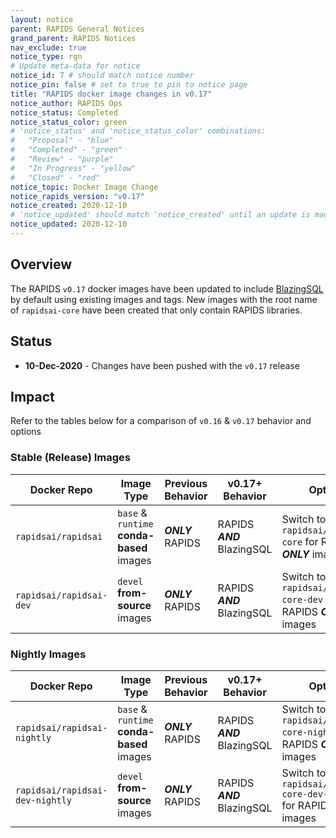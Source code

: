 ```yaml
---
layout: notice
parent: RAPIDS General Notices
grand_parent: RAPIDS Notices
nav_exclude: true
notice_type: rgn
# Update meta-data for notice
notice_id: 7 # should match notice number
notice_pin: false # set to true to pin to notice page
title: "RAPIDS docker image changes in v0.17"
notice_author: RAPIDS Ops
notice_status: Completed
notice_status_color: green
# 'notice_status' and 'notice_status_color' combinations:
#   "Proposal" - "blue"
#   "Completed" - "green"
#   "Review" - "purple"
#   "In Progress" - "yellow"
#   "Closed" - "red"
notice_topic: Docker Image Change
notice_rapids_version: "v0.17"
notice_created: 2020-12-10
# 'notice_updated' should match 'notice_created' until an update is made
notice_updated: 2020-12-10
---
```


## Overview

The RAPIDS `v0.17` docker images have been updated to include [BlazingSQL](https://blazingsql.com/)
by default using existing images and tags. New images with the root name of
`rapidsai-core` have been created that only contain RAPIDS libraries.

## Status

- **10-Dec-2020** - Changes have been pushed with the `v0.17` release

## Impact

Refer to the tables below for a comparison of `v0.16` & `v0.17` behavior and options

### Stable (Release) Images

Docker Repo | Image Type | Previous Behavior | v0.17+ Behavior | Options
--- | --- | --- | --- | ---
`rapidsai/rapidsai` | `base` & `runtime` **conda-based** images | ***ONLY*** RAPIDS | RAPIDS ***AND*** BlazingSQL | Switch to `rapidsai/rapidsai-core` for RAPIDS ***ONLY*** images
`rapidsai/rapidsai-dev` | `devel` **from-source** images | ***ONLY*** RAPIDS | RAPIDS ***AND*** BlazingSQL | Switch to `rapidsai/rapidsai-core-dev` for RAPIDS ***ONLY*** images

### Nightly Images

Docker Repo | Image Type | Previous Behavior | v0.17+ Behavior | Options
--- | --- | --- | --- | ---
`rapidsai/rapidsai-nightly` | `base` & `runtime` **conda-based** images | ***ONLY*** RAPIDS | RAPIDS ***AND*** BlazingSQL | Switch to `rapidsai/rapidsai-core-nightly` for RAPIDS ***ONLY*** images
`rapidsai/rapidsai-dev-nightly` | `devel` **from-source** images | ***ONLY*** RAPIDS | RAPIDS ***AND*** BlazingSQL | Switch to `rapidsai/rapidsai-core-dev-nightly` for RAPIDS ***ONLY*** images
